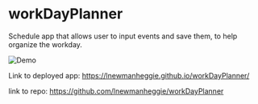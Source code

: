 # workDayPlanner
Schedule app that allows user to input events and save them, to help organize the workday.

![Demo](./Assets/demo.gif)

Link to deployed app:
https://lnewmanheggie.github.io/workDayPlanner/

link to repo:
https://github.com/lnewmanheggie/workDayPlanner
